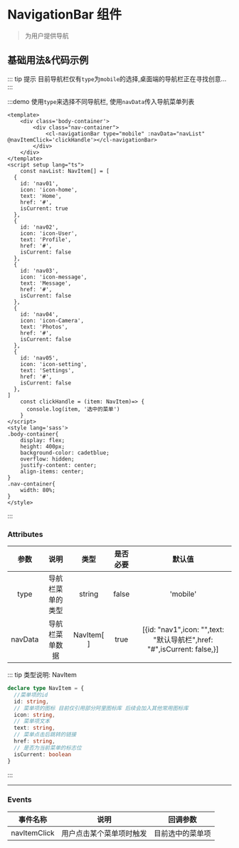 # NavigationBar 组件
>为用户提供导航

## 基础用法&代码示例

::: tip 提示 
目前导航栏仅有`type`为`mobile`的选择,桌面端的导航栏正在寻找创意...
:::

:::demo 使用`type`来选择不同导航栏, 使用`navData`传入导航菜单列表

```vue
<template>
    <div class='body-container'>
        <div class="nav-container">
            <cl-navigationBar type="mobile" :navData="navList" @navItemClick='clickHandle'></cl-navigationBar>
        </div>
    </div>
</template>
<script setup lang="ts">
    const navList: NavItem[] = [
  {
    id: 'nav01',
    icon: 'icon-home',
    text: 'Home',
    href: '#',
    isCurrent: true
  },
  {
    id: 'nav02',
    icon: 'icon-User',
    text: 'Profile',
    href: '#',
    isCurrent: false
  },
  {
    id: 'nav03',
    icon: 'icon-message',
    text: 'Message',
    href: '#',
    isCurrent: false
  },
  {
    id: 'nav04',
    icon: 'icon-Camera',
    text: 'Photos',
    href: '#',
    isCurrent: false
  },
  {
    id: 'nav05',
    icon: 'icon-setting',
    text: 'Settings',
    href: '#',
    isCurrent: false
  },
]
    const clickHandle = (item: NavItem)=> {
      console.log(item, '选中的菜单')
    }
</script>
<style lang='sass'>
.body-container{
    display: flex;
    height: 400px;
    background-color: cadetblue;
    overflow: hidden;
    justify-content: center;
    align-items: center;
}
.nav-container{
    width: 80%;
}
</style>
```
:::

### Attributes

|    参数    |                        说明                         |  类型  | 是否必要 |   默认值   |
| :--------: | :-------------------------------------------------: | :----: | :------: | :--------: |
|    type    |                   导航栏菜单的类型                    |  string  |  false   | 'mobile' |
| navData | 导航栏菜单数据 | NavItem[ ] |  true   |     [{id: "nav1",icon: "",text: "默认导航栏",href: "#",isCurrent: false,}]    |

::: tip 类型说明: NavItem
```typescript
declare type NavItem = {
  //菜单项的id
  id: string,
  // 菜单项的图标 目前仅引用部分阿里图标库 后续会加入其他常用图标库
  icon: string,
  // 菜单项文本
  text: string,
  // 菜单点击后跳转的链接
  href: string,
  // 是否为当前菜单的标志位
  isCurrent: boolean
}
```
:::

---

### Events

| 事件名称 |      说明      |   回调参数   |
| :------: | :------------: | :----------: |
|  navItemClick  | 用户点击某个菜单项时触发 | 目前选中的菜单项 |